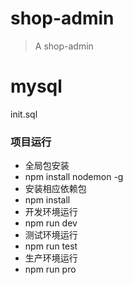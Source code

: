 # shop-admin
> A shop-admin

# mysql
init.sql

### 项目运行
- 全局包安装
- npm install nodemon -g
- 安装相应依赖包
- npm install
- 开发环境运行
- npm run dev
- 测试环境运行
- npm run test
- 生产环境运行
- npm run pro